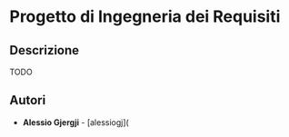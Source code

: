 # Progetto di Ingegneria dei Requisiti

## Descrizione
TODO

## Autori
- **Alessio Gjergji** - [alessiogj](